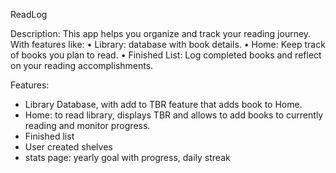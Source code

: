 ReadLog 

Description:
This app helps you organize and track your reading journey. With features like:
        •	Library: database with book details.
	•	Home: Keep track of books you plan to read.
	•	Finished List: Log completed books and reflect on your reading accomplishments.
	


Features:
- Library Database, with add to TBR feature that adds book to Home.
- Home: to read library, displays TBR and allows to add books to currently reading and monitor progress.
- Finished list
- User created shelves
- stats page: yearly goal with progress, daily streak


